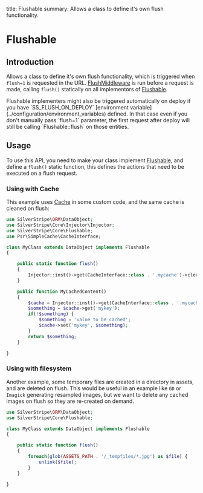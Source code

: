 title: Flushable
summary: Allows a class to define it's own flush functionality.

# Flushable

## Introduction

Allows a class to define it's own flush functionality, which is triggered when `flush=1` is requested in the URL.
[FlushMiddleware](api:SilverStripe\Control\Middleware\FlushMiddleware) is run before a request is made, calling `flush()` statically on all
implementors of [Flushable](api:SilverStripe\Core\Flushable).


<div class="notice">
Flushable implementers might also be triggered automatically on deploy if you have `SS_FLUSH_ON_DEPLOY` [environment
variable](../configuration/environment_variables) defined. In that case even if you don't manually pass `flush=1` parameter, the first request after deploy
will still be calling `Flushable::flush` on those entities.
</div>


## Usage

To use this API, you need to make your class implement [Flushable](api:SilverStripe\Core\Flushable), and define a `flush()` static function,
this defines the actions that need to be executed on a flush request.

### Using with Cache

This example uses [Cache](api:Cache) in some custom code, and the same cache is cleaned on flush:


```php
use SilverStripe\ORM\DataObject;
use SilverStripe\Core\Injector\Injector;
use SilverStripe\Core\Flushable;
use Psr\SimpleCache\CacheInterface;

class MyClass extends DataObject implements Flushable
{

    public static function flush()
    {
        Injector::inst()->get(CacheInterface::class . '.mycache')->clear();
    }

    public function MyCachedContent()
    {
        $cache = Injector::inst()->get(CacheInterface::class . '.mycache')
        $something = $cache->get('mykey');
        if(!$something) {
            $something = 'value to be cached';
            $cache->set('mykey', $something);
        }
        return $something;
    }

}
```

### Using with filesystem

Another example, some temporary files are created in a directory in assets, and are deleted on flush. This would be
useful in an example like `GD` or `Imagick` generating resampled images, but we want to delete any cached images on
flush so they are re-created on demand.

```php
use SilverStripe\ORM\DataObject;
use SilverStripe\Core\Flushable;

class MyClass extends DataObject implements Flushable
{

    public static function flush()
    {
        foreach(glob(ASSETS_PATH . '/_tempfiles/*.jpg') as $file) {
            unlink($file);
        }
    }

}
```
